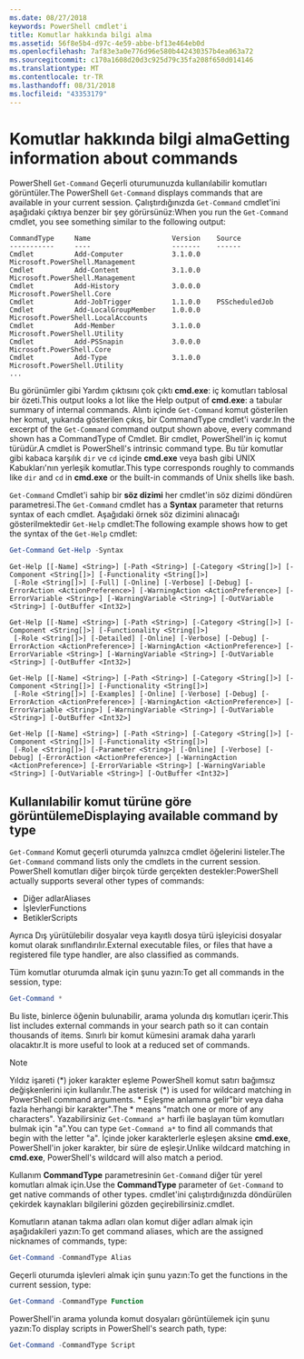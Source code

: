 ```yaml
---
ms.date: 08/27/2018
keywords: PowerShell cmdlet'i
title: Komutlar hakkında bilgi alma
ms.assetid: 56f8e5b4-d97c-4e59-abbe-bf13e464eb0d
ms.openlocfilehash: 7af83e3a0e776d96e580b442430357b4ea063a72
ms.sourcegitcommit: c170a1608d20d3c925d79c35fa208f650d014146
ms.translationtype: MT
ms.contentlocale: tr-TR
ms.lasthandoff: 08/31/2018
ms.locfileid: "43353179"
---
```

# <a name="getting-information-about-commands"></a><span data-ttu-id="c66c0-103">Komutlar hakkında bilgi alma</span><span class="sxs-lookup"><span data-stu-id="c66c0-103">Getting information about commands</span></span>

<span data-ttu-id="c66c0-104">PowerShell `Get-Command` Geçerli oturumunuzda kullanılabilir komutları görüntüler.</span><span class="sxs-lookup"><span data-stu-id="c66c0-104">The PowerShell `Get-Command` displays commands that are available in your current session.</span></span>
<span data-ttu-id="c66c0-105">Çalıştırdığınızda `Get-Command` cmdlet'ini aşağıdaki çıktıya benzer bir şey görürsünüz:</span><span class="sxs-lookup"><span data-stu-id="c66c0-105">When you run the `Get-Command` cmdlet, you see something similar to the following output:</span></span>

```output
CommandType     Name                    Version    Source
-----------     ----                    -------    ------
Cmdlet          Add-Computer            3.1.0.0    Microsoft.PowerShell.Management
Cmdlet          Add-Content             3.1.0.0    Microsoft.PowerShell.Management
Cmdlet          Add-History             3.0.0.0    Microsoft.PowerShell.Core
Cmdlet          Add-JobTrigger          1.1.0.0    PSScheduledJob
Cmdlet          Add-LocalGroupMember    1.0.0.0    Microsoft.PowerShell.LocalAccounts
Cmdlet          Add-Member              3.1.0.0    Microsoft.PowerShell.Utility
Cmdlet          Add-PSSnapin            3.0.0.0    Microsoft.PowerShell.Core
Cmdlet          Add-Type                3.1.0.0    Microsoft.PowerShell.Utility
...
```

<span data-ttu-id="c66c0-106">Bu görünümler gibi Yardım çıktısını çok çıktı **cmd.exe**: iç komutları tablosal bir özeti.</span><span class="sxs-lookup"><span data-stu-id="c66c0-106">This output looks a lot like the Help output of **cmd.exe**: a tabular summary of internal commands.</span></span> <span data-ttu-id="c66c0-107">Alıntı içinde `Get-Command` komut gösterilen her komut, yukarıda gösterilen çıkış, bir CommandType cmdlet'i vardır.</span><span class="sxs-lookup"><span data-stu-id="c66c0-107">In the excerpt of the `Get-Command` command output shown above, every command shown has a CommandType of Cmdlet.</span></span> <span data-ttu-id="c66c0-108">Bir cmdlet, PowerShell'in iç komut türüdür.</span><span class="sxs-lookup"><span data-stu-id="c66c0-108">A cmdlet is PowerShell's intrinsic command type.</span></span> <span data-ttu-id="c66c0-109">Bu tür komutlar gibi kabaca karşılık `dir` ve `cd` içinde **cmd.exe** veya bash gibi UNIX Kabukları'nın yerleşik komutlar.</span><span class="sxs-lookup"><span data-stu-id="c66c0-109">This type corresponds roughly to commands like `dir` and `cd` in **cmd.exe** or the built-in commands of Unix shells like bash.</span></span>

<span data-ttu-id="c66c0-110">`Get-Command` Cmdlet'i sahip bir **söz dizimi** her cmdlet'in söz dizimi döndüren parametresi.</span><span class="sxs-lookup"><span data-stu-id="c66c0-110">The `Get-Command` cmdlet has a **Syntax** parameter that returns syntax of each cmdlet.</span></span> <span data-ttu-id="c66c0-111">Aşağıdaki örnek söz dizimini alınacağı gösterilmektedir `Get-Help` cmdlet:</span><span class="sxs-lookup"><span data-stu-id="c66c0-111">The following example shows how to get the syntax of the `Get-Help` cmdlet:</span></span>

```powershell
Get-Command Get-Help -Syntax
```

```output
Get-Help [[-Name] <String>] [-Path <String>] [-Category <String[]>] [-Component <String[]>] [-Functionality <String[]>]
 [-Role <String[]>] [-Full] [-Online] [-Verbose] [-Debug] [-ErrorAction <ActionPreference>] [-WarningAction <ActionPreference>] [-ErrorVariable <String>] [-WarningVariable <String>] [-OutVariable <String>] [-OutBuffer <Int32>]

Get-Help [[-Name] <String>] [-Path <String>] [-Category <String[]>] [-Component <String[]>] [-Functionality <String[]>]
 [-Role <String[]>] [-Detailed] [-Online] [-Verbose] [-Debug] [-ErrorAction <ActionPreference>] [-WarningAction <ActionPreference>] [-ErrorVariable <String>] [-WarningVariable <String>] [-OutVariable <String>] [-OutBuffer <Int32>]

Get-Help [[-Name] <String>] [-Path <String>] [-Category <String[]>] [-Component <String[]>] [-Functionality <String[]>]
 [-Role <String[]>] [-Examples] [-Online] [-Verbose] [-Debug] [-ErrorAction <ActionPreference>] [-WarningAction <ActionPreference>] [-ErrorVariable <String>] [-WarningVariable <String>] [-OutVariable <String>] [-OutBuffer <Int32>]

Get-Help [[-Name] <String>] [-Path <String>] [-Category <String[]>] [-Component <String[]>] [-Functionality <String[]>]
 [-Role <String[]>] [-Parameter <String>] [-Online] [-Verbose] [-Debug] [-ErrorAction <ActionPreference>] [-WarningAction <ActionPreference>] [-ErrorVariable <String>] [-WarningVariable <String>] [-OutVariable <String>] [-OutBuffer <Int32>]
```

## <a name="displaying-available-command-by-type"></a><span data-ttu-id="c66c0-112">Kullanılabilir komut türüne göre görüntüleme</span><span class="sxs-lookup"><span data-stu-id="c66c0-112">Displaying available command by type</span></span>

<span data-ttu-id="c66c0-113">`Get-Command` Komut geçerli oturumda yalnızca cmdlet öğelerini listeler.</span><span class="sxs-lookup"><span data-stu-id="c66c0-113">The `Get-Command` command lists only the cmdlets in the current session.</span></span> <span data-ttu-id="c66c0-114">PowerShell komutları diğer birçok türde gerçekten destekler:</span><span class="sxs-lookup"><span data-stu-id="c66c0-114">PowerShell actually supports several other types of commands:</span></span>

- <span data-ttu-id="c66c0-115">Diğer adlar</span><span class="sxs-lookup"><span data-stu-id="c66c0-115">Aliases</span></span>
- <span data-ttu-id="c66c0-116">İşlevler</span><span class="sxs-lookup"><span data-stu-id="c66c0-116">Functions</span></span>
- <span data-ttu-id="c66c0-117">Betikler</span><span class="sxs-lookup"><span data-stu-id="c66c0-117">Scripts</span></span>

<span data-ttu-id="c66c0-118">Ayrıca Dış yürütülebilir dosyalar veya kayıtlı dosya türü işleyicisi dosyalar komut olarak sınıflandırılır.</span><span class="sxs-lookup"><span data-stu-id="c66c0-118">External executable files, or files that have a registered file type handler, are also classified as commands.</span></span>

<span data-ttu-id="c66c0-119">Tüm komutlar oturumda almak için şunu yazın:</span><span class="sxs-lookup"><span data-stu-id="c66c0-119">To get all commands in the session, type:</span></span>

```powershell
Get-Command *
```

<span data-ttu-id="c66c0-120">Bu liste, binlerce öğenin bulunabilir, arama yolunda dış komutları içerir.</span><span class="sxs-lookup"><span data-stu-id="c66c0-120">This list includes external commands in your search path so it can contain thousands of items.</span></span>
<span data-ttu-id="c66c0-121">Sınırlı bir komut kümesini aramak daha yararlı olacaktır.</span><span class="sxs-lookup"><span data-stu-id="c66c0-121">It is more useful to look at a reduced set of commands.</span></span>

> [!NOTE]
> <span data-ttu-id="c66c0-122">Yıldız işareti (\*) joker karakter eşleme PowerShell komut satırı bağımsız değişkenlerini için kullanılır.</span><span class="sxs-lookup"><span data-stu-id="c66c0-122">The asterisk (\*) is used for wildcard matching in PowerShell command arguments.</span></span> <span data-ttu-id="c66c0-123">\* Eşleşme anlamına gelir"bir veya daha fazla herhangi bir karakter".</span><span class="sxs-lookup"><span data-stu-id="c66c0-123">The \* means "match one or more of any characters".</span></span> <span data-ttu-id="c66c0-124">Yazabilirsiniz `Get-Command a*` harfi ile başlayan tüm komutları bulmak için "a".</span><span class="sxs-lookup"><span data-stu-id="c66c0-124">You can type `Get-Command a*` to find all commands that begin with the letter "a".</span></span> <span data-ttu-id="c66c0-125">İçinde joker karakterlerle eşleşen aksine **cmd.exe**, PowerShell'in joker karakter, bir süre de eşleşir.</span><span class="sxs-lookup"><span data-stu-id="c66c0-125">Unlike wildcard matching in **cmd.exe**, PowerShell's wildcard will also match a period.</span></span>

<span data-ttu-id="c66c0-126">Kullanım **CommandType** parametresinin `Get-Command` diğer tür yerel komutları almak için.</span><span class="sxs-lookup"><span data-stu-id="c66c0-126">Use the **CommandType** parameter of `Get-Command` to get native commands of other types.</span></span>
<span data-ttu-id="c66c0-127">cmdlet'ini çalıştırdığınızda döndürülen çekirdek kaynakları bilgilerini gözden geçirebilirsiniz.</span><span class="sxs-lookup"><span data-stu-id="c66c0-127">cmdlet.</span></span>

<span data-ttu-id="c66c0-128">Komutların atanan takma adları olan komut diğer adları almak için aşağıdakileri yazın:</span><span class="sxs-lookup"><span data-stu-id="c66c0-128">To get command aliases, which are the assigned nicknames of commands, type:</span></span>

```powershell
Get-Command -CommandType Alias
```

<span data-ttu-id="c66c0-129">Geçerli oturumda işlevleri almak için şunu yazın:</span><span class="sxs-lookup"><span data-stu-id="c66c0-129">To get the functions in the current session, type:</span></span>

```powershell
Get-Command -CommandType Function
```

<span data-ttu-id="c66c0-130">PowerShell'in arama yolunda komut dosyaları görüntülemek için şunu yazın:</span><span class="sxs-lookup"><span data-stu-id="c66c0-130">To display scripts in PowerShell's search path, type:</span></span>

```powershell
Get-Command -CommandType Script
```